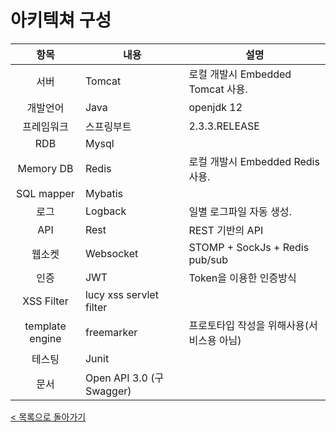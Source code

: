 # 아키텍쳐 구성
| 항목 | 내용 | 설명 |
|:---:|---|---|
| 서버 | Tomcat | 로컬 개발시 Embedded Tomcat 사용. |
| 개발언어 | Java | openjdk 12 |
| 프레임워크 | 스프링부트 | 2.3.3.RELEASE |
| RDB | Mysql | |
| Memory DB | Redis | 로컬 개발시 Embedded Redis 사용. |
| SQL mapper | Mybatis | |
| 로그 | Logback | 일별 로그파일 자동 생성.|
| API | Rest | REST 기반의 API |
| 웹소켓 | Websocket | STOMP + SockJs + Redis pub/sub |
| 인증 | JWT | Token을 이용한 인증방식 |
| XSS Filter | lucy xss servlet filter | |
| template engine | freemarker | 프로토타입 작성을 위해사용(서비스용 아님) |
| 테스팅 | Junit | |
| 문서 | Open API 3.0 (구 Swagger) | |

[< 목록으로 돌아가기](manual.md)